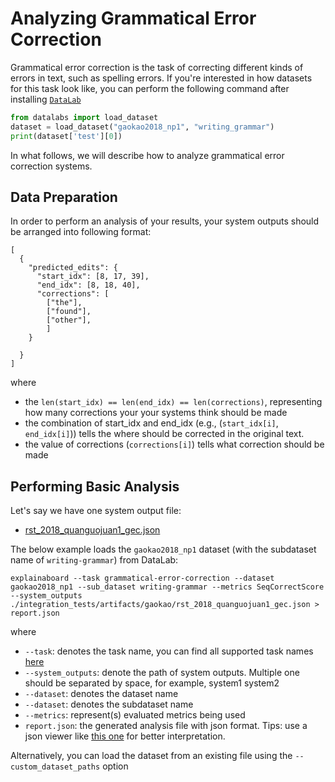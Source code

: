 # Analyzing Grammatical Error Correction

Grammatical error correction is the task of correcting different kinds of errors in text, such as spelling errors. If you're interested in how datasets for this task look like, you can
perform the following command after installing [`DataLab`](https://github.com/ExpressAI/DataLab#installation)
```python
from datalabs import load_dataset
dataset = load_dataset("gaokao2018_np1", "writing_grammar")
print(dataset['test'][0])
```
 
In what follows, we will describe how to analyze grammatical error correction systems. 




## Data Preparation

In order to perform an analysis of your results, your system outputs should be arranged into following
format:

```
[
  {
    "predicted_edits": {
      "start_idx": [8, 17, 39],
      "end_idx": [8, 18, 40],
      "corrections": [
        ["the"],
        ["found"],
        ["other"],
        ]
    }

  }
]
```
where 
* the `len(start_idx) == len(end_idx) == len(corrections)`, representing how many corrections your
your systems think should be made
* the combination of start_idx and end_idx (e.g., (`start_idx[i]`, `end_idx[i]`)) tells the where should be corrected in the original text.
* the value of corrections (`corrections[i]`) tells what correction should be made




## Performing Basic Analysis

Let's say we have one system output file:
* [rst_2018_quanguojuan1_gec.json](https://github.com/neulab/ExplainaBoard/TBC) 

The below example loads the `gaokao2018_np1` dataset (with the subdataset name of `writing-grammar`) from DataLab:
```shell
explainaboard --task grammatical-error-correction --dataset gaokao2018_np1 --sub_dataset writing-grammar --metrics SeqCorrectScore --system_outputs ./integration_tests/artifacts/gaokao/rst_2018_quanguojuan1_gec.json > report.json
```

where
* `--task`: denotes the task name, you can find all supported task names [here](https://github.com/neulab/ExplainaBoard/blob/main/docs/cli_interface.md)
* `--system_outputs`: denote the path of system outputs. Multiple one should be
  separated by space, for example, system1 system2
* `--dataset`: denotes the dataset name
* `--dataset`: denotes the subdataset name
* `--metrics`: represent(s) evaluated metrics being used
* `report.json`: the generated analysis file with json format. Tips: use a json viewer
  like [this one](http://jsonviewer.stack.hu/) for better interpretation.

Alternatively, you can load the dataset from an existing file using the
`--custom_dataset_paths` option
